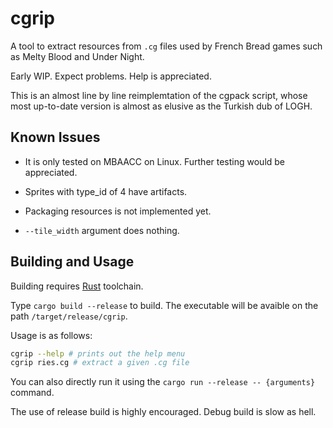 # cgrip

A tool to extract resources from `.cg` files used by French Bread games such as Melty Blood and Under Night.

Early WIP. Expect problems. Help is appreciated.

This is an almost line by line reimplemtation of the cgpack script, whose most up-to-date version is almost as elusive as the Turkish dub of LOGH.

## Known Issues

- It is only tested on MBAACC on Linux. Further testing would be appreciated.

- Sprites with type_id of 4 have artifacts.

- Packaging resources is not implemented yet.

- `--tile_width` argument does nothing.

## Building and Usage

Building requires [Rust](https://rust-lang.org/) toolchain.

Type `cargo build --release` to build. The executable will be avaible on the path `/target/release/cgrip`.

Usage is as follows:
```sh
cgrip --help # prints out the help menu
cgrip ries.cg # extract a given .cg file
```

You can also directly run it using the `cargo run --release -- {arguments}` command.

The use of release build is highly encouraged. Debug build is slow as hell.
